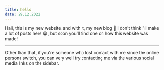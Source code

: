 ```yaml
---
title: hello
date: 29.12.2022
---
```


Haii, this is my new website, and with it, my new blog 🥳
I don't think I'll make a lot of posts here 😭, but soon you'll find one on how this website was made!

---

Other than that, if you're someone who lost contact with me since the online persona switch, you can very well try contacting me via the various social media links on the sidebar.